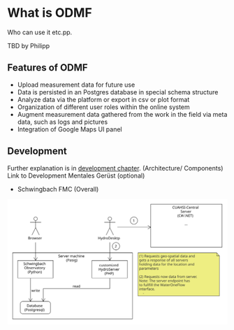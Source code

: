 # What is ODMF
Who can use it etc.pp.

TBD by Philipp

## Features of ODMF

* Upload measurement data for future use
* Data is persisted in an Postgres database in special schema structure
* Analyze data via the platform or export in csv or plot format
* Organization of different user roles within the online system
* Augment measurement data gathered from the work in the field via meta data, such as logs and pictures
* Integration of Google Maps UI panel

## Development

Further explanation is in [development chapter](development.html). 
(Architecture/ Components) Link to Development
Mentales Gerüst (optional)


* Schwingbach FMC (Overall)

![Picture of the ODMF architecture]( ../../images/schwingbach-architecture.svg "ODMF architecture")
